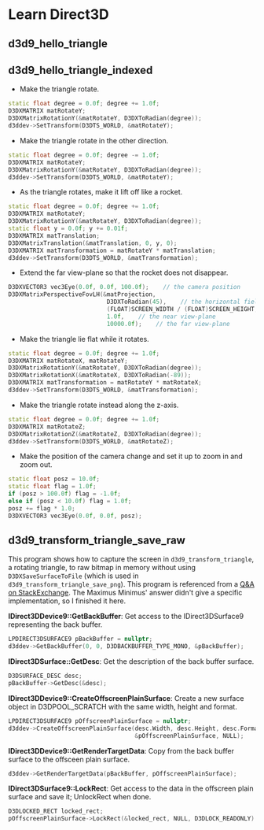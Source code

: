 # Learn Direct3D

## d3d9_hello_triangle

## d3d9_hello_triangle_indexed

- Make the triangle rotate.
``` C++
static float degree = 0.0f; degree += 1.0f;
D3DXMATRIX matRotateY;
D3DXMatrixRotationY(&matRotateY, D3DXToRadian(degree));
d3ddev->SetTransform(D3DTS_WORLD, &matRotateY);
```

- Make the triangle rotate in the other direction.
``` C++
static float degree = 0.0f; degree -= 1.0f;
D3DXMATRIX matRotateY;
D3DXMatrixRotationY(&matRotateY, D3DXToRadian(degree));
d3ddev->SetTransform(D3DTS_WORLD, &matRotateY);
```

- As the triangle rotates, make it lift off like a rocket.
``` C++
static float degree = 0.0f; degree += 1.0f;
D3DXMATRIX matRotateY;
D3DXMatrixRotationY(&matRotateY, D3DXToRadian(degree));
static float y = 0.0f; y += 0.01f;
D3DXMATRIX matTranslation;
D3DXMatrixTranslation(&matTranslation, 0, y, 0);
D3DXMATRIX matTransformation = matRotateY * matTranslation;
d3ddev->SetTransform(D3DTS_WORLD, &matTransformation);
```

- Extend the far view-plane so that the rocket does not disappear.
``` C++
D3DXVECTOR3 vec3Eye(0.0f, 0.0f, 100.0f);    // the camera position
D3DXMatrixPerspectiveFovLH(&matProjection,
                            D3DXToRadian(45),    // the horizontal field of view
                            (FLOAT)SCREEN_WIDTH / (FLOAT)SCREEN_HEIGHT, // aspect ratio
                            1.0f,    // the near view-plane
                            10000.0f);    // the far view-plane
```

- Make the triangle lie flat while it rotates.
``` C++
static float degree = 0.0f; degree += 1.0f;
D3DXMATRIX matRotateX, matRotateY;
D3DXMatrixRotationY(&matRotateY, D3DXToRadian(degree));
D3DXMatrixRotationX(&matRotateX, D3DXToRadian(-89));
D3DXMATRIX matTransformation = matRotateY * matRotateX;
d3ddev->SetTransform(D3DTS_WORLD, &matTransformation);
```

- Make the triangle rotate instead along the z-axis.
``` C++
static float degree = 0.0f; degree += 1.0f;
D3DXMATRIX matRotateZ;
D3DXMatrixRotationZ(&matRotateZ, D3DXToRadian(degree));
d3ddev->SetTransform(D3DTS_WORLD, &matRotateZ);
```

- Make the position of the camera change and set it up to zoom in and zoom out.
``` C++
static float posz = 10.0f;
static float flag = 1.0f;
if (posz > 100.0f) flag = -1.0f;
else if (posz < 10.0f) flag = 1.0f;
posz += flag * 1.0;
D3DXVECTOR3 vec3Eye(0.0f, 0.0f, posz);
```

## d3d9_transform_triangle_save_raw

This program shows how to capture the screen in `d3d9_transform_triangle`, a rotating triangle, to raw bitmap in memory without using `D3DXSaveSurfaceToFile` (which is used in `d3d9_transform_triangle_save_png`). This program is referenced from a [Q&A on StackExchange](https://gamedev.stackexchange.com/questions/41958/how-to-capture-the-screen-in-directx-9-to-a-raw-bitmap-in-memory-without-using-d). The Maximus Minimus' answer didn't give a specific implementation, so I finished it here.

**IDirect3DDevice9::GetBackBuffer**: Get access to the IDirect3DSurface9 representing the back buffer.
``` C++
LPDIRECT3DSURFACE9 pBackBuffer = nullptr;
d3ddev->GetBackBuffer(0, 0, D3DBACKBUFFER_TYPE_MONO, &pBackBuffer);
```

**IDirect3DSurface::GetDesc**: Get the description of the back buffer surface.
``` C++
D3DSURFACE_DESC desc;
pBackBuffer->GetDesc(&desc);
```

**IDirect3DDevice9::CreateOffscreenPlainSurface**: Create a new surface object in D3DPOOL_SCRATCH with the same width, height and format.
``` C++
LPDIRECT3DSURFACE9 pOffscreenPlainSurface = nullptr;
d3ddev->CreateOffscreenPlainSurface(desc.Width, desc.Height, desc.Format, D3DPOOL_SYSTEMMEM,
                                    &pOffscreenPlainSurface, NULL);
```

**IDirect3DDevice9::GetRenderTargetData**: Copy from the back buffer surface to the offsceen plain surface.
``` C++
d3ddev->GetRenderTargetData(pBackBuffer, pOffscreenPlainSurface);
```

**IDirect3DSurface9::LockRect**: Get access to the data in the offscreen plain surface and save it; UnlockRect when done.
``` C++
D3DLOCKED_RECT locked_rect;
pOffscreenPlainSurface->LockRect(&locked_rect, NULL, D3DLOCK_READONLY)
```
